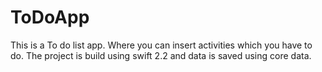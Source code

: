 # ToDoApp

This is a  To do list app. Where you can insert activities which you have to do. The project is build using swift 2.2 and data is saved using core data.
